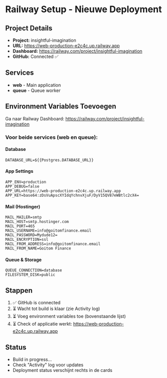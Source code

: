 # Railway Setup - Nieuwe Deployment

## Project Details
- **Project:** insightful-imagination
- **URL:** https://web-production-e2c4c.up.railway.app
- **Dashboard:** https://railway.com/project/insightful-imagination
- **GitHub:** Connected ✅

## Services
- **web** - Main application
- **queue** - Queue worker

## Environment Variables Toevoegen

Ga naar Railway Dashboard:
https://railway.com/project/insightful-imagination

### Voor beide services (web en queue):

#### Database
```
DATABASE_URL=${{Postgres.DATABASE_URL}}
```

#### App Settings
```
APP_ENV=production
APP_DEBUG=false
APP_URL=https://web-production-e2c4c.up.railway.app
APP_KEY=base64:zDsVuApscXYIdqYchnvXjuF/DyV15QV87eWBtlc2cX4=
```

#### Mail (Hostinger)
```
MAIL_MAILER=smtp
MAIL_HOST=smtp.hostinger.com
MAIL_PORT=465
MAIL_USERNAME=info@goitomfinance.email
MAIL_PASSWORD=Mydude12=
MAIL_ENCRYPTION=ssl
MAIL_FROM_ADDRESS=info@goitomfinance.email
MAIL_FROM_NAME=Goitom Finance
```

#### Queue & Storage
```
QUEUE_CONNECTION=database
FILESYSTEM_DISK=public
```

## Stappen

1. ✅ GitHub is connected
2. ⏳ Wacht tot build is klaar (zie Activity log)
3. ⏳ Voeg environment variables toe (bovenstaande lijst)
4. ⏳ Check of applicatie werkt: https://web-production-e2c4c.up.railway.app

## Status
- Build in progress...
- Check "Activity" log voor updates
- Deployment status verschijnt rechts in de cards

